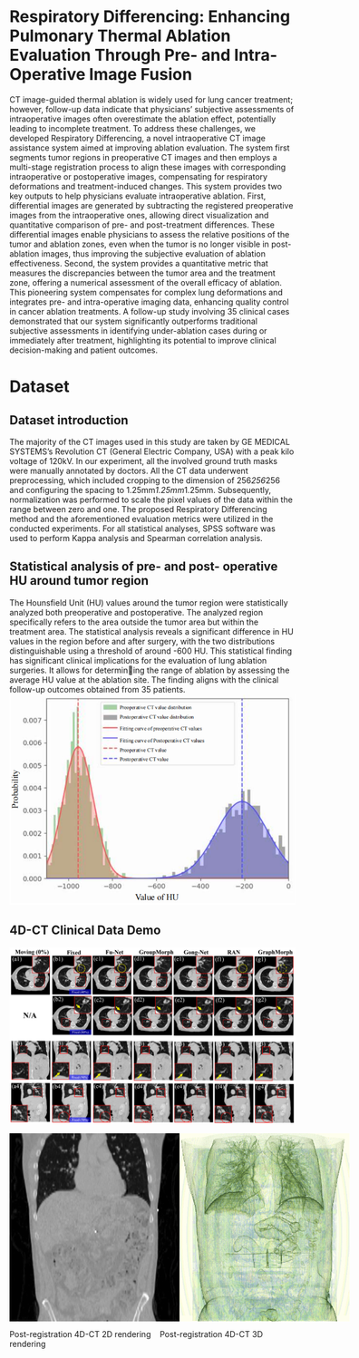 # Respiratory Differencing: Enhancing Pulmonary Thermal Ablation Evaluation Through Pre- and Intra- Operative Image Fusion
CT image-guided thermal ablation is widely used for lung cancer treatment; however, follow-up data indicate that physicians’ subjective assessments of intraoperative images often overestimate the ablation effect, potentially leading to incomplete treatment.
To address these challenges, we developed Respiratory Differencing, a novel intraoperative CT image assistance system aimed at improving ablation evaluation. The system first segments tumor regions in preoperative CT images and then employs a multi-stage registration process to align these images with corresponding intraoperative or postoperative images, compensating for respiratory deformations and treatment-induced changes. This system provides two key outputs to help physicians evaluate intraoperative ablation. First, differential images are generated by subtracting the registered preoperative images from the intraoperative ones, allowing direct visualization and quantitative comparison of pre- and post-treatment differences. These differential images enable physicians to assess the relative positions of the tumor and ablation zones, even when the tumor is no longer visible in post-ablation images, thus improving the subjective evaluation of ablation effectiveness. Second, the system provides a quantitative metric that measures the discrepancies between the tumor area and the treatment zone, offering a numerical assessment of the overall efficacy of ablation.
This pioneering system compensates for complex lung deformations and integrates pre- and intra-operative imaging data, enhancing quality control in cancer ablation treatments. A follow-up study involving 35 clinical cases demonstrated that our system significantly outperforms traditional subjective assessments in identifying under-ablation cases during or immediately after treatment, highlighting its potential to improve clinical decision-making and patient outcomes.


# Dataset
## Dataset introduction
The majority of the CT images used in this study are taken by GE MEDICAL SYSTEMS’s Revolution CT (General Electric Company, USA) with a peak kilo voltage of 120kV. In our experiment, all the involved ground truth masks were manually annotated by doctors. All the CT data underwent preprocessing, which included cropping to the dimension of 256*256*256 and configuring the spacing to 1.25mm*1.25mm*1.25mm. Subsequently, normalization was performed to scale the pixel values of the data within the range between zero and one. The proposed Respiratory Differencing method and the aforementioned evaluation metrics were utilized in the conducted experiments. For all statistical analyses, SPSS software was used to perform Kappa analysis and Spearman correlation analysis.
## Statistical analysis of pre- and post- operative HU around tumor region
The Hounsfield Unit (HU) values around the tumor region were statistically analyzed both preoperative and postoperative. The analyzed region specifically refers to the area outside the tumor area but within the treatment area. The statistical analysis reveals a significant difference in HU values in the region before and after surgery, with the two distributions distinguishable using a threshold of around -600 HU. This statistical finding has significant clinical implications for the evaluation of lung ablation surgeries. It allows for determining the range of ablation by assessing the average HU value at the ablation site. The finding aligns with the clinical follow-up outcomes obtained from 35 patients.
<img src="https://github.com/Doscalar/Respiratory-Differencing_main/blob/main/Value%20of%20HU.png?raw=true" width="900" alt="demo"/><br/>

## 4D-CT Clinical Data Demo
<img src="https://github.com/computerAItest/GraphMorph/blob/main/GraphMorph/data/data_Demo.png?raw=true" width="900" alt="demo"/><br/>

<div style="display: flex; justify-content: space-between;">
    <img src="https://github.com/computerAItest/GraphMorph/blob/main/GraphMorph/data/4d_slice_registered.gif?raw=true" width="300" alt="demo"/>
    <img src="https://github.com/computerAItest/GraphMorph/blob/main/GraphMorph/data/4d_volume_registered.gif?raw=true" width="300" alt="demo"/>
</div>

Post-registration 4D-CT 2D rendering  &nbsp;&nbsp; Post-registration 4D-CT 3D rendering
